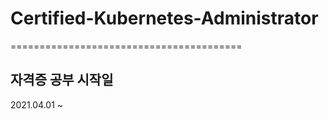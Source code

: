 # Certified-Kubernetes-Administrator
========================================

자격증 공부 시작일
---------------------------------------
2021.04.01 ~
